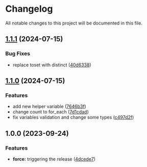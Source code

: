 # Changelog

All notable changes to this project will be documented in this file.

## [1.1.1](https://github.com/zoro16/terraform-hcloud-network/compare/v1.1.0...v1.1.1) (2024-07-15)


### Bug Fixes

* replace toset with distinct ([40d6338](https://github.com/zoro16/terraform-hcloud-network/commit/40d6338a64bdb7698604aef6cb7caa86060a2038))

## [1.1.0](https://github.com/zoro16/terraform-hcloud-network/compare/v1.0.0...v1.1.0) (2024-07-15)


### Features

* add new helper variable ([7646b3f](https://github.com/zoro16/terraform-hcloud-network/commit/7646b3fd6442caeb312c5e5c4211e1ef4d532f07))
* change count to for_each ([7d1cdad](https://github.com/zoro16/terraform-hcloud-network/commit/7d1cdade4a013357f1de7e4a2c87a0772dbf4e82))
* fix variables validation and change some types ([c497d2f](https://github.com/zoro16/terraform-hcloud-network/commit/c497d2f67a979cb507a21a1988dd1f47e0f7b5c4))

## 1.0.0 (2023-09-24)


### Features

* **force:** triggering the release ([4dcede7](https://github.com/zoro16/terraform-hcloud-network/commit/4dcede724b08419dbcfc98b4c04ef86b00f764db))
